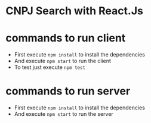 # CNPJ Search with React.Js

# commands to run client
- First execute ```npm install``` to install the dependencies
- And execute ```npm start``` to run the client
- To test just execute ```npm test```

# commands to run server
- First execute ```npm install``` to install the dependencies
- And execute ```npm start``` to run the server